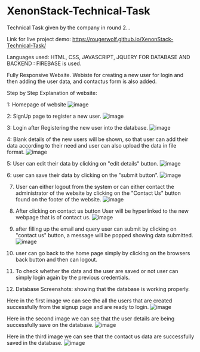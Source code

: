 # XenonStack-Technical-Task

Technical Task given by the company in round 2...

Link for live project demo: https://rougerwolf.github.io/XenonStack-Technical-Task/

Languages used: HTML, CSS, JAVASCRIPT, JQUERY
FOR DATABASE AND BACKEND : FIREBASE  is used.

Fully Responsive Website.
Webiste for creating a new user for login and then adding the user data, and contactus form is also added.


Step by Step Explanation of website:

1:  Homepage of website
![image](https://user-images.githubusercontent.com/91240645/196815076-0847c29c-5f2c-43c9-92f8-775a93da1981.png)


2: SignUp page to register a new user.
![image](https://user-images.githubusercontent.com/91240645/196815312-33ae75f6-969b-4029-8429-cbe57e2d8f02.png)

3: Login after Registering the new user into the database.
![image](https://user-images.githubusercontent.com/91240645/196815567-9c9d35b1-0a66-481e-9fe2-3904b81cc82f.png)


4: Blank details of the new users will be shown, so that user can add their data according to their need and user can also upload the data in file format.
![image](https://user-images.githubusercontent.com/91240645/196817432-f07cefb7-08d9-46a5-b1d9-3209b1fae593.png)




5: User can edit their data by clicking on "edit details" button.
![image](https://user-images.githubusercontent.com/91240645/196815814-778f0e09-39ce-4fbf-8494-a8f35da1431b.png)

6: user can save their data by clicking on the "submit button".
![image](https://user-images.githubusercontent.com/91240645/196816387-a168d5c7-6920-4f1a-85dd-3ac876a865f6.png)


7. User can either logout from the system or can either contact the administrator of the website by clicking on the "Contact Us" button found on the footer of the website.
![image](https://user-images.githubusercontent.com/91240645/196816151-bfa07115-0bbc-4b80-b9af-2aff49519279.png)

8. After clicking on contact us button User will be hyperlinked to the new webpage that is of contact us.
![image](https://user-images.githubusercontent.com/91240645/196816684-08f38fb2-8931-4fd7-841b-76d2f751cb76.png)


9. after filling up the email and query user can submit by clicking on "contact us" button, a message will be popped showing data submitted.
![image](https://user-images.githubusercontent.com/91240645/196816952-6e06a313-603c-4e96-94d7-405ec68c99d2.png)

10. user can go back to the home page simply by clicking on the browsers back button  and then can logout.


11. To check whether the data and the user are saved or not user can simply login again by the previous credentials.

12. Database Screenshots: showing that the database is working properly.

Here in the first image we can see the all the users that are created successfully from the signup page and are ready to login.
![image](https://user-images.githubusercontent.com/91240645/196822780-e85b147d-3b45-46b7-a347-8f47b934d4e0.png)

Here in the second image we can see that the user details are being successfully save on the database.
![image](https://user-images.githubusercontent.com/91240645/196823164-7ceeeaaf-9a13-4d46-9116-69eb31a95a76.png)

Here in the third image we can see that the contact us data are successfully saved in the database.
![image](https://user-images.githubusercontent.com/91240645/196823312-e6d2c1d7-f4b4-4ec8-a50b-6221f9c7db35.png)


